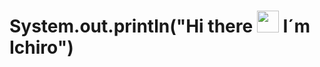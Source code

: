 <h1><strong>System.out.println("Hi there <img src="https://slackmojis.com/emojis/143-waving/download" alt="" width=35 /> I´m Ichiro") </strong></h1>



